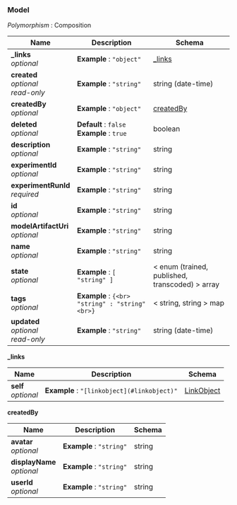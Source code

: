 
<a name="model"></a>
### Model
*Polymorphism* : Composition


|Name|Description|Schema|
|---|---|---|
|**_links**  <br>*optional*|**Example** : `"object"`|[_links](#model-links)|
|**created**  <br>*optional*  <br>*read-only*|**Example** : `"string"`|string (date-time)|
|**createdBy**  <br>*optional*|**Example** : `"object"`|[createdBy](#model-createdby)|
|**deleted**  <br>*optional*|**Default** : `false`  <br>**Example** : `true`|boolean|
|**description**  <br>*optional*|**Example** : `"string"`|string|
|**experimentId**  <br>*optional*|**Example** : `"string"`|string|
|**experimentRunId**  <br>*required*|**Example** : `"string"`|string|
|**id**  <br>*optional*|**Example** : `"string"`|string|
|**modelArtifactUri**  <br>*optional*|**Example** : `"string"`|string|
|**name**  <br>*optional*|**Example** : `"string"`|string|
|**state**  <br>*optional*|**Example** : `[ "string" ]`|< enum (trained, published, transcoded) > array|
|**tags**  <br>*optional*|**Example** : `{<br>  "string" : "string"<br>}`|< string, string > map|
|**updated**  <br>*optional*  <br>*read-only*|**Example** : `"string"`|string (date-time)|

<a name="model-links"></a>
**_links**

|Name|Description|Schema|
|---|---|---|
|**self**  <br>*optional*|**Example** : `"[linkobject](#linkobject)"`|[LinkObject](LinkObject.md#linkobject)|

<a name="model-createdby"></a>
**createdBy**

|Name|Description|Schema|
|---|---|---|
|**avatar**  <br>*optional*|**Example** : `"string"`|string|
|**displayName**  <br>*optional*|**Example** : `"string"`|string|
|**userId**  <br>*optional*|**Example** : `"string"`|string|



